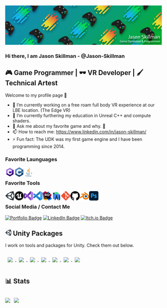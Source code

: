 [![jason_skillman_banner](assets/controller_banner_wide.png)](https://jasonskillman.wixsite.com/website)

### Hi there, I am Jason Skillman - @Jason-Skillman
## 🎮 Game Programmer | 🕶️ VR Developer | 🖌️ Technical Artest

Welcome to my profile page 👏

- 🔭 I’m currently working on a free roam full body VR experience at our LBE location. (The Edge VR)
- 🌱 I’m currently furthering my education in Unreal C++ and compute shaders.
- 💬 Ask me about my favorite game and why. 🚀
- 📫 How to reach me: https://www.linkedin.com/in/jason-skillman/
- ⚡ Fun fact: The UDK was my first game engine and I have been programming since 2014.

### Favorite Launguages
<img align="left" alt="C#" title="C#" width="30px" src="assets/launguages/c_sharp.png"/>
<img align="left" alt="C++" title="C++" width="30px" src="assets/launguages/c_plus_plus.png"/>
<img align="left" alt="Java" title="Java" width="30px" src="assets/launguages/java.png"/>
<br>

### Favorite Tools
<img align="left" alt="Unity" title="Unity" width="30px" src="assets/tools/unity.png"/>
<img align="left" alt="Unreal" title="Unreal" width="30px" src="assets/tools/unreal.png"/>
<img align="left" alt="Visual Studio" title="Visual Studio" width="30px" src="assets/tools/visual_studio.png"/>
<img align="left" alt="Visual Studio Code" title="Visual Studio Code" width="30px" src="assets/tools/visual_studio_code.png"/>
<img align="left" alt="Jetbrains Rider" title="Jetbrains Rider" width="30px" src="assets/tools/jetbrains_rider.png"/>
<img align="left" alt="Android Studio" title="Android Studio" width="30px" src="assets/tools/android_studio.png"/>
<img align="left" alt="Git" title="Git" width="30px" src="assets/tools/git.png"/>
<img align="left" alt="GitHub" title="GitHub" width="30px" src="assets/tools/github.svg"/>
<img align="left" alt="Blender" title="Blender" width="30px" src="assets/tools/blender.png"/>
<img align="left" alt="Photoshop" title="Photoshop" width="30px" src="assets/tools/photoshop.png"/>
<br>

### Social Media / Contact Me
[![Portfolio Badge](https://img.shields.io/badge/Portfolio-Website-informational?style=flat&logo=hack-the-box&logoColor=white&color=00b327)](https://jason-skillman.github.io/)
[![LinkedIn Badge](https://img.shields.io/badge/LinkedIn-Profile-informational?style=flat&logo=linkedin&logoColor=white&color=0D76A8)](https://www.linkedin.com/in/jason-skillman/)
[![Itch.io Badge](https://img.shields.io/badge/Itch.io-Profile-informational?style=flat&logo=itch.io&logoColor=white&color=ff3366)](https://jason_skillman.itch.io/)
<br>

<!--
[<img aligh="left" alt="MyWebsite" width="26px" src="https://raw.githubusercontent.com/iconic/open-iconic/master/svg/globe.svg"/>][MyWebsite]
[<img aligh="left" alt="LinkedIn" width="26px" src="assets/linkedin.png"/>][LinkedIn]
[<img aligh="left" alt="Itch.io" width="26px" src="assets/itch.io.png"/>][Itch.io]
-->

## <img alt="Unity" title="Unity" width="20px" src="assets/tools/unity.png"/> Unity Packages
I work on tools and packages for Unity. Check them out below.

<a href="https://github.com/Jason-Skillman/Unity-Async-Addressables-Manager">
  <img align="center" style="margin:1rem 0.5rem" src="https://github-readme-stats.vercel.app/api/pin/?username=Jason-Skillman&repo=Unity-Async-Addressables-Manager&theme=tokyonight" />
</a>

<a href="https://github.com/Jason-Skillman/Unity-Scriptable-Events">
  <img align="center" style="margin:1rem 0.5rem" src="https://github-readme-stats.vercel.app/api/pin/?username=Jason-Skillman&repo=Unity-Scriptable-Events&theme=tokyonight" />
</a>

<a href="https://github.com/Jason-Skillman/Unity-Scriptable-Tags">
  <img align="center" style="margin:1rem 0.5rem" src="https://github-readme-stats.vercel.app/api/pin/?username=Jason-Skillman&repo=Scriptable-Tags&theme=tokyonight" />
</a>

<a href="https://github.com/Jason-Skillman/Unity-Scene-Reference">
  <img align="center" style="margin:1rem 0.5rem" src="https://github-readme-stats.vercel.app/api/pin/?username=Jason-Skillman&repo=Unity-Scene-Reference&theme=tokyonight" />
</a>

<a href="https://github.com/Jason-Skillman/Unity-Singleton-Behavior">
  <img align="center" style="margin:1rem 0.5rem" src="https://github-readme-stats.vercel.app/api/pin/?username=Jason-Skillman&repo=Unity-Singleton-Behavior&theme=tokyonight" />
</a>

<a href="https://github.com/Jason-Skillman/Unity-Voxel-Engine-Tutorial">
  <img align="center" style="margin:1rem 0.5rem" src="https://github-readme-stats.vercel.app/api/pin/?username=Jason-Skillman&repo=Unity-Voxel-Engine-Tutorial&theme=tokyonight" />
</a>

<a href="https://github.com/Jason-Skillman/Unity-Design-Patterns">
  <img align="center" style="margin:1rem 0.5rem" src="https://github-readme-stats.vercel.app/api/pin/?username=Jason-Skillman&repo=Unity-Design-Patterns&theme=tokyonight" />
</a>

<br>

## 📊 Stats
<img align="center" src="https://github-readme-stats.vercel.app/api?username=Jason-Skillman&&show_icons=true&theme=tokyonight">

<img align="center" style="margin:1rem 0.5rem" src="https://github-readme-stats.vercel.app/api/top-langs/?username=Jason-Skillman&layout=compact&hide=shaderlab,css&langs_count=8&theme=tokyonight" />
<!-- https://github.com/anuraghazra/github-readme-stats -->



<!-- Definitions -->
[MyWebsite]: https://jasonskillman.wixsite.com/website
[LinkedIn]: https://www.linkedin.com/in/jason-skillman/
[Itch.io]: https://jason_skillman.itch.io/
<!-- [GitLab]: https://gitlab.com/Jason-Skillman -->



<!-- Old themes
<img src="https://github-readme-stats.vercel.app/api?username=Jason-Skillman&&show_icons=true&title_color=ffffff&icon_color=bb2acf&text_color=daf7dc&bg_color=151515">
-->



<!--
**Jason-Skillman/Jason-Skillman** is a ✨ _special_ ✨ repository because its `README.md` (this file) appears on your GitHub profile.

Here are some ideas to get you started:

- 🔭 I’m currently working on ...
- 🌱 I’m currently learning ...
- 👯 I’m looking to collaborate on ...
- 🤔 I’m looking for help with ...
- 💬 Ask me about ...
- 📫 How to reach me: ...
- 😄 Pronouns: ...
- ⚡ Fun fact: ...
-->
